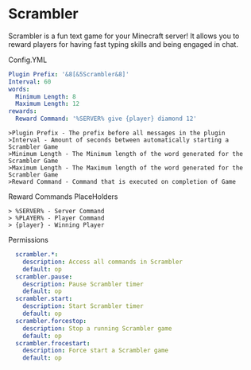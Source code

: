 # Scrambler
Scrambler is a fun text game for your Minecraft server! It allows you to reward players for having fast typing skills and being engaged in chat.

Config.YML
```YAML
Plugin Prefix: '&8[&5Scrambler&8]'
Interval: 60
words:
  Minimum Length: 8
  Maximum Length: 12
rewards:
  Reward Command: '%SERVER% give {player} diamond 12'

```
```
>Plugin Prefix - The prefix before all messages in the plugin
>Interval - Amount of seconds between automatically starting a Scrambler Game
>Minimum Length - The Minimum length of the word generated for the Scrambler Game
>Maximum Length - The Maximum length of the word generated for the Scrambler Game
>Reward Command - Command that is executed on completion of Game
```
Reward Commands PlaceHolders
```
> %SERVER% - Server Command
> %PLAYER% - Player Command
> {player} - Winning Player
```


Permissions
```YAML
  scrambler.*:
    description: Access all commands in Scrambler
    default: op
  scrambler.pause:
    description: Pause Scrambler timer
    default: op
  scrambler.start:
    description: Start Scrambler timer
    default: op
  scrambler.forcestop:
    description: Stop a running Scrambler game
    default: op
  scrambler.frocestart:
    description: Force start a Scrambler game
    default: op
```